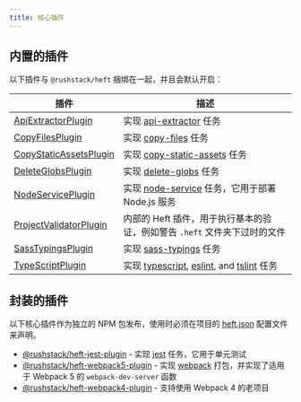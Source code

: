 ```yaml
---
title: 核心插件
---
```


## 内置的插件

以下插件与 `@rushstack/heft` 捆绑在一起，并且会默认开启：

| 插件                                                                                                                                    | 描述                                                                                                                          |
| --------------------------------------------------------------------------------------------------------------------------------------- | ----------------------------------------------------------------------------------------------------------------------------- |
| [ApiExtractorPlugin](https://github.com/microsoft/rushstack/blob/master/apps/heft/src/plugins/ApiExtractorPlugin/ApiExtractorPlugin.ts) | 实现 [api-extractor](../heft_tasks/api-extractor.md) 任务                                                                     |
| [CopyFilesPlugin](https://github.com/microsoft/rushstack/blob/master/apps/heft/src/plugins/CopyFilesPlugin.ts)                          | 实现 [copy-files](../heft_tasks/copy-files.md) 任务                                                                           |
| [CopyStaticAssetsPlugin](https://github.com/microsoft/rushstack/blob/master/apps/heft/src/plugins/CopyStaticAssetsPlugin.ts)            | 实现 [copy-static-assets](../heft_tasks/copy-static-assets.md) 任务                                                           |
| [DeleteGlobsPlugin](https://github.com/microsoft/rushstack/blob/master/apps/heft/src/plugins/DeleteGlobsPlugin.ts)                      | 实现 [delete-globs](../heft_tasks/delete-globs.md) 任务                                                                       |
| [NodeServicePlugin](https://github.com/microsoft/rushstack/blob/master/apps/heft/src/plugins/NodeServicePlugin.ts)                      | 实现 [node-service](../heft_tasks/node-service.md) 任务，它用于部署 Node.js 服务                                              |
| [ProjectValidatorPlugin](https://github.com/microsoft/rushstack/blob/master/apps/heft/src/plugins/ProjectValidatorPlugin.ts)            | 内部的 Heft 插件，用于执行基本的验证，例如警告 `.heft` 文件夹下过时的文件                                                     |
| [SassTypingsPlugin](https://github.com/microsoft/rushstack/blob/master/heft-plugins/heft-sass-plugin/src/SassTypingsPlugin.ts)          | 实现 [sass-typings](../heft_tasks/sass-typings.md) 任务                                                                       |
| [TypeScriptPlugin](https://github.com/microsoft/rushstack/blob/master/apps/heft/src/plugins/TypeScriptPlugin/TypeScriptPlugin.ts)       | 实现 [typescript](../heft_tasks/typescript.md), [eslint](../heft_tasks/eslint.md), and [tslint](../heft_tasks/tslint.md) 任务 |

## 封装的插件

以下核心插件作为独立的 NPM 包发布，使用时必须在项目的 [heft.json](../heft_configs/heft_json.md) 配置文件来声明。

- [@rushstack/heft-jest-plugin](https://github.com/microsoft/rushstack/tree/master/heft-plugins/heft-jest-plugin) - 实现 [jest](../heft_tasks/jest.md) 任务，它用于单元测试
- [@rushstack/heft-webpack5-plugin](https://github.com/microsoft/rushstack/tree/master/heft-plugins/heft-webpack5-plugin) - 实现 [webpack](../heft_tasks/webpack.md) 打包，并实现了适用于 Webpack 5 的 `webpack-dev-server` 函数
- [@rushstack/heft-webpack4-plugin](https://github.com/microsoft/rushstack/tree/master/heft-plugins/heft-webpack4-plugin) - 支持使用 Webpack 4 的老项目

